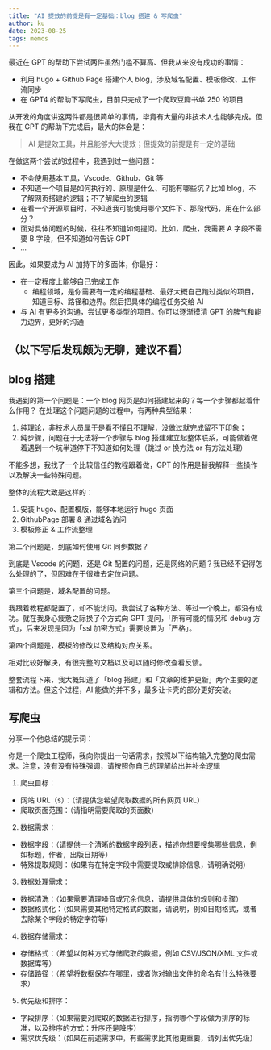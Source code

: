 ```yaml
---
title: "AI 提效的前提是有一定基础：blog 搭建 & 写爬虫"
author: ku
date: 2023-08-25
tags: memos
---
```


最近在 GPT 的帮助下尝试两件虽然门槛不算高、但我从来没有成功的事情：

- 利用 hugo + Github Page 搭建个人 blog，涉及域名配置、模板修改、工作流同步
- 在 GPT4 的帮助下写爬虫，目前只完成了一个爬取豆瓣书单 250 的项目

从开发的角度讲这两件都是很简单的事情，毕竟有大量的非技术人也能够完成。但我在 GPT 的帮助下完成后，最大的体会是：

> AI 是提效工具，并且能够大大提效；但提效的前提是有一定的基础

在做这两个尝试的过程中，我遇到过一些问题：

- 不会使用基本工具，Vscode、Github、Git 等
- 不知道一个项目是如何执行的、原理是什么、可能有哪些坑？比如 blog，不了解网页搭建的逻辑；不了解爬虫的逻辑
- 在看一个开源项目时，不知道我可能使用哪个文件下、那段代码，用在什么部分？
- 面对具体问题的时候，往往不知道如何提问。比如，爬虫，我需要 A 字段不需要 B 字段，但不知道如何告诉 GPT
- ...

因此，如果要成为 AI 加持下的多面体，你最好：

- 在一定程度上能够自己完成工作
  - 编程领域，是你需要有一定的编程基础、最好大概自己跑过类似的项目，知道目标、路径和边界。然后把具体的编程任务交给 AI
- 与 AI 有更多的沟通，尝试更多类型的项目。你可以逐渐摸清 GPT 的脾气和能力边界，更好的沟通

（以下写后发现颇为无聊，建议不看）
---

## blog 搭建

我遇到的第一个问题是：一个 blog 网页是如何搭建起来的？每一个步骤都起着什么作用？
在处理这个问题问题的过程中，有两种典型结果：

1. 纯理论，非技术人员属于是看不懂且不理解，没做过就完成留不下印象；
2. 纯步骤，问题在于无法将一个步骤与 blog 搭建建立起整体联系，可能做着做着遇到一个坑半道停下不知道如何处理（跳过 or 换方法 or 有方法处理）

不能多想，我找了一个比较信任的教程跟着做，GPT 的作用是替我解释一些操作以及解决一些特殊问题。

整体的流程大致是这样的：

1. 安装 hugo、配置模版，能够本地运行 hugo 页面
2. GithubPage 部署 & 通过域名访问
3. 模板修正 & 工作流整理

第二个问题是，到底如何使用 Git 同步数据？

到底是 Vscode 的问题，还是 Git 配置的问题，还是网络的问题？我已经不记得怎么处理的了，但困难在于很难去定位问题。

第三个问题是，域名配置的问题。

我跟着教程都配置了，却不能访问。我尝试了各种方法、等过一个晚上，都没有成功。就在我身心疲惫之际换了个方式向 GPT 提问，「所有可能的情况和 debug 方式」，后来发现是因为「ssl 加密方式」需要设置为「严格」。

第四个问题是，模板的修改以及结构对应关系。

相对比较好解决，有很完整的文档以及可以随时修改查看反馈。

整套流程下来，我大概知道了「blog 搭建」和「文章的维护更新」两个主要的逻辑和方法。但这个过程，AI 能做的并不多，最多让卡壳的部分更好突破。

## 写爬虫

分享一个他总结的提示词：

你是一个爬虫工程师，我向你提出一句话需求，按照以下结构输入完整的爬虫需求。注意，没有没有特殊强调，请按照你自己的理解给出并补全逻辑

1. 爬虫目标：

- 网站 URL（s）：（请提供您希望爬取数据的所有网页 URL）
- 爬取页面范围：（请指明需要爬取的页面数）

2. 数据需求：

- 数据字段：（请提供一个清晰的数据字段列表，描述你想要搜集哪些信息，例如标题，作者，出版日期等）
- 特殊提取规则：（如果有在特定字段中需要提取或排除信息，请明确说明）

3. 数据处理需求：

- 数据清洗：（如果需要清理噪音或冗余信息，请提供具体的规则和步骤）
- 数据格式化：（如果需要其他特定格式的数据，请说明，例如日期格式，或者去除某个字段的特定字符等）

4. 数据存储需求：

- 存储格式：（希望以何种方式存储爬取的数据，例如 CSV/JSON/XML 文件或数据库等）
- 存储路径：（希望将数据保存在哪里，或者你对输出文件的命名有什么特殊要求）

5. 优先级和排序：

- 字段排序：（如果需要对爬取的数据进行排序，指明哪个字段做为排序的标准，以及排序的方式：升序还是降序）
- 需求优先级：（如果在前述需求中，有些需求比其他更重要，请列出优先级）
